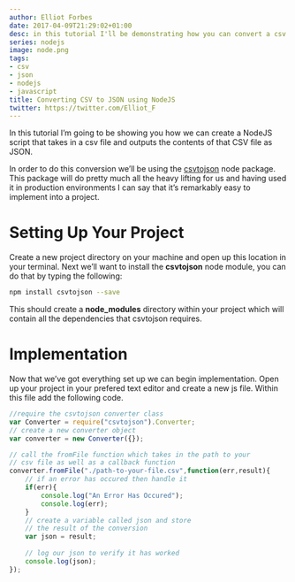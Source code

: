 ```yaml
---
author: Elliot Forbes
date: 2017-04-09T21:29:02+01:00
desc: in this tutorial I'll be demonstrating how you can convert a csv file to JSON using NodeJS
series: nodejs
image: node.png
tags:
- csv
- json
- nodejs
- javascript
title: Converting CSV to JSON using NodeJS
twitter: https://twitter.com/Elliot_F
---
```


In this tutorial I’m going to be showing you how we can create a NodeJS script that takes in a csv file and outputs the contents of that CSV file as JSON.

In order to do this conversion we’ll be using the <a href="https://www.npmjs.com/package/csvtojson">csvtojson</a> node package. This package will do pretty much all the heavy lifting for us and having used it in production environments I can say that it’s remarkably easy to implement into a project.

# Setting Up Your Project

Create a new project directory on your machine and open up this location in your terminal. Next we’ll want to install the <b>csvtojson</b> node module, you can do that by typing the following: 

```bash
npm install csvtojson --save
```

This should create a <b>node_modules</b> directory within your project which will contain all the dependencies that csvtojson requires.

# Implementation

Now that we’ve got everything set up we can begin implementation. Open up your project in your prefered text editor and create a new js file. Within this file add the following code.

```js
//require the csvtojson converter class 
var Converter = require("csvtojson").Converter;
// create a new converter object
var converter = new Converter({});

// call the fromFile function which takes in the path to your 
// csv file as well as a callback function
converter.fromFile("./path-to-your-file.csv",function(err,result){
    // if an error has occured then handle it
    if(err){
        console.log("An Error Has Occured");
        console.log(err);  
    } 
    // create a variable called json and store
    // the result of the conversion
    var json = result;
    
    // log our json to verify it has worked
    console.log(json);
});
```